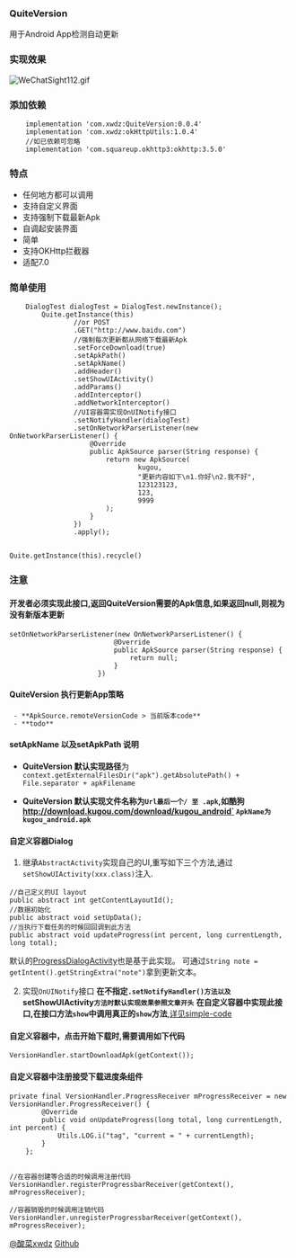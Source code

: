 ### QuiteVersion

用于Android App检测自动更新


### 实现效果
![WeChatSight112.gif](https://upload-images.jianshu.io/upload_images/2651056-8c50665d70685c18.gif?imageMogr2/auto-orient/strip)

### 添加依赖

```
    implementation 'com.xwdz:QuiteVersion:0.0.4'
    implementation 'com.xwdz:okHttpUtils:1.0.4'
    //如已依赖可忽略
    implementation 'com.squareup.okhttp3:okhttp:3.5.0'
```

### 特点

- 任何地方都可以调用
- 支持自定义界面
- 支持强制下载最新Apk
- 自调起安装界面
- 简单
- 支持OKHttp拦截器
- 适配7.0


### 简单使用

```
    DialogTest dialogTest = DialogTest.newInstance();
        Quite.getInstance(this)
                //or POST
                .GET("http://www.baidu.com")
                //强制每次更新都从网络下载最新Apk
                .setForceDownload(true)
                .setApkPath()
                .setApkName()
                .addHeader()
                .setShowUIActivity()
                .addParams()
                .addInterceptor()
                .addNetworkInterceptor()
                //UI容器需实现OnUINotify接口
                .setNotifyHandler(dialogTest)
                .setOnNetworkParserListener(new OnNetworkParserListener() {
                    @Override
                    public ApkSource parser(String response) {
                        return new ApkSource(
                                kugou,
                                "更新内容如下\n1.你好\n2.我不好",
                                123123123,
                                123,
                                9999
                        );
                    }
                })
                .apply();


Quite.getInstance(this).recycle()
```

### 注意

####  开发者必须实现此接口,返回QuiteVersion需要的Apk信息,如果返回null,则视为没有新版本更新

```
setOnNetworkParserListener(new OnNetworkParserListener() {
                          @Override
                          public ApkSource parser(String response) {
                              return null;
                          }
                      })
```


####  QuiteVersion 执行更新App策略
     - **ApkSource.remoteVersionCode > 当前版本code**
     - **todo**


#### setApkName 以及setApkPath 说明

- **QuiteVersion 默认实现路径**为`context.getExternalFilesDir("apk").getAbsolutePath() + File.separator + apkFilename`

- **QuiteVersion 默认实现文件名称为`Url最后一个/ 至 .apk`,如酷狗 http://download.kugou.com/download/kugou_android`
      `ApkName为kugou_android.apk`**


#### 自定义容器Dialog

1. 继承`AbstractActivity`实现自己的UI,重写如下三个方法,通过`setShowUIActivity(xxx.class)`注入.

```
//自己定义的UI layout
public abstract int getContentLayoutId();
//数据初始化
public abstract void setUpData();
//当执行下载任务的时候回回调到此方法
public abstract void updateProgress(int percent, long currentLength, long total);
```
默认的[ProgressDialogActivity](https://github.com/xwdz/QuiteVersion/blob/master/lib/src/main/java/com/xingwei/checkupdate/ui/ProgressDialogActivity.java)也是基于此实现。
可通过`String note = getIntent().getStringExtra("note")`拿到更新文本。


2. 实现`OnUINotify`接口
**在不指定`.setNotifyHandler()方法以及`setShowUIActivity`方法时默认实现效果参照文章开头`**
**在自定义容器中实现此接口,在接口方法`show`中调用真正的`show`方法**,[详见simple-code](https://github.com/xwdz/QuiteVersion/blob/master/app/src/main/java/com/update/testabc/DialogTest.java)


#### 自定义容器中，点击开始下载时,需要调用如下代码

```
VersionHandler.startDownloadApk(getContext());
```


#### 自定义容器中注册接受下载进度条组件

```
private final VersionHandler.ProgressReceiver mProgressReceiver = new VersionHandler.ProgressReceiver() {
        @Override
        public void onUpdateProgress(long total, long currentLength, int percent) {
            Utils.LOG.i("tag", "current = " + currentLength);
        }
    };


//在容器创建等合适的时候调用注册代码
VersionHandler.registerProgressbarReceiver(getContext(), mProgressReceiver);

//容器销毁的时候调用注销代码
VersionHandler.unregisterProgressbarReceiver(getContext(), mProgressReceiver);
```

[@酸菜xwdz](http://huangxingwei.cn)
[Github](https://github.com/xwdz/QuiteVersion)

